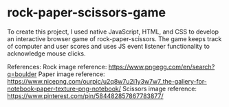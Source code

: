 # rock-paper-scissors-game
To create this project, I used native JavaScript, HTML, and CSS to develop an interactive browser game of rock-paper-scissors.
The game keeps track of computer and user scores and uses JS event listener functionality to acknowledge mouse clicks.

References:
Rock image reference: https://www.pngegg.com/en/search?q=boulder
Paper image reference: https://www.nicepng.com/ourpic/u2q8w7u2i1y3w7w7_the-gallery-for-notebook-paper-texture-png-notebook/
Scissors image reference: https://www.pinterest.com/pin/584482857867783877/
